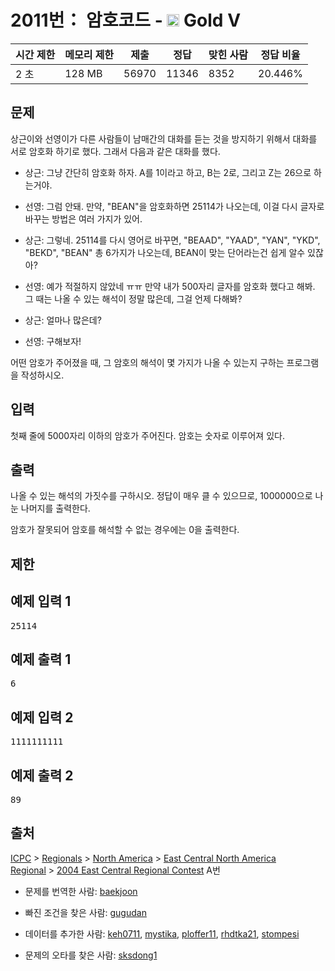 # 2011번： 암호코드 - <img src="https://static.solved.ac/tier_small/11.svg" style="height:20px" /> Gold V



| 시간 제한 | 메모리 제한 | 제출 | 정답 | 맞힌 사람 | 정답 비율 |
| --- | --- | --- | --- | --- | --- |
| 2 초 | 128 MB | 56970 | 11346 | 8352 | 20.446% |
## 문제

상근이와 선영이가 다른 사람들이 남매간의 대화를 듣는 것을 방지하기 위해서 대화를 서로 암호화 하기로 했다. 그래서 다음과 같은 대화를 했다.

- 상근: 그냥 간단히 암호화 하자. A를 1이라고 하고, B는 2로, 그리고 Z는 26으로 하는거야.

- 선영: 그럼 안돼. 만약, "BEAN"을 암호화하면 25114가 나오는데, 이걸 다시 글자로 바꾸는 방법은 여러 가지가 있어.

- 상근: 그렇네. 25114를 다시 영어로 바꾸면, "BEAAD", "YAAD", "YAN", "YKD", "BEKD", "BEAN" 총 6가지가 나오는데, BEAN이 맞는 단어라는건 쉽게 알수 있잖아?

- 선영: 예가 적절하지 않았네 ㅠㅠ 만약 내가 500자리 글자를 암호화 했다고 해봐. 그 때는 나올 수 있는 해석이 정말 많은데, 그걸 언제 다해봐?

- 상근: 얼마나 많은데?

- 선영: 구해보자!

어떤 암호가 주어졌을 때, 그 암호의 해석이 몇 가지가 나올 수 있는지 구하는 프로그램을 작성하시오.

## 입력

첫째 줄에 5000자리 이하의 암호가 주어진다. 암호는 숫자로 이루어져 있다.

## 출력

나올 수 있는 해석의 가짓수를 구하시오. 정답이 매우 클 수 있으므로, 1000000으로 나눈 나머지를 출력한다.

암호가 잘못되어 암호를 해석할 수 없는 경우에는 0을 출력한다.

## 제한

## 예제 입력 1

<pre>25114
</pre>
## 예제 출력 1

<pre>6
</pre>
## 예제 입력 2

<pre>1111111111
</pre>
## 예제 출력 2

<pre>89
</pre>
## 출처

[ICPC](/category/1) > [Regionals](/category/7) > [North America](/category/8) > [East Central North America Regional](/category/32) > [2004 East Central Regional Contest](/category/detail/122) A번

- 문제를 번역한 사람: [baekjoon](/user/baekjoon)

- 빠진 조건을 찾은 사람: [gugudan](/user/gugudan)

- 데이터를 추가한 사람: [keh0711](/user/keh0711), [mystika](/user/mystika), [ploffer11](/user/ploffer11), [rhdtka21](/user/rhdtka21), [stompesi](/user/stompesi)

- 문제의 오타를 찾은 사람: [sksdong1](/user/sksdong1)